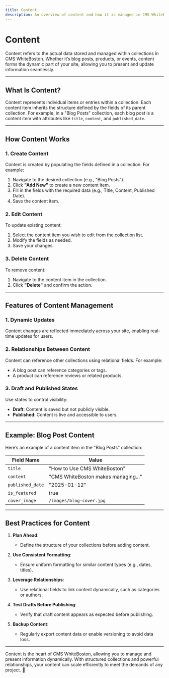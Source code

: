 ```yaml
---
title: Content
description: An overview of content and how it is managed in CMS WhiteBoston.
---
```


# **Content**

Content refers to the actual data stored and managed within collections in CMS WhiteBoston. Whether it’s blog posts, products, or events, content forms the dynamic part of your site, allowing you to present and update information seamlessly.

---

## **What Is Content?**

Content represents individual items or entries within a collection. Each content item inherits the structure defined by the fields of its parent collection. For example, in a "Blog Posts" collection, each blog post is a content item with attributes like `title`, `content`, and `published_date`.

---

## **How Content Works**

### **1. Create Content**

Content is created by populating the fields defined in a collection. For example:

1. Navigate to the desired collection (e.g., "Blog Posts").
2. Click **"Add New"** to create a new content item.
3. Fill in the fields with the required data (e.g., Title, Content, Published Date).
4. Save the content item.

### **2. Edit Content**

To update existing content:

1. Select the content item you wish to edit from the collection list.
2. Modify the fields as needed.
3. Save your changes.

### **3. Delete Content**

To remove content:

1. Navigate to the content item in the collection.
2. Click **"Delete"** and confirm the action.

---

## **Features of Content Management**

### **1. Dynamic Updates**

Content changes are reflected immediately across your site, enabling real-time updates for users.

### **2. Relationships Between Content**

Content can reference other collections using relational fields. For example:

- A blog post can reference categories or tags.
- A product can reference reviews or related products.

### **3. Draft and Published States**

Use states to control visibility:

- **Draft**: Content is saved but not publicly visible.
- **Published**: Content is live and accessible to users.

---

## **Example: Blog Post Content**

Here’s an example of a content item in the "Blog Posts" collection:

| Field Name       | Value                               |
| ---------------- | ----------------------------------- |
| `title`          | "How to Use CMS WhiteBoston"        |
| `content`        | "CMS WhiteBoston makes managing..." |
| `published_date` | "2025-01-12"                        |
| `is_featured`    | true                                |
| `cover_image`    | `/images/blog-cover.jpg`            |

---

## **Best Practices for Content**

1. **Plan Ahead**:

   - Define the structure of your collections before adding content.

2. **Use Consistent Formatting**:

   - Ensure uniform formatting for similar content types (e.g., dates, titles).

3. **Leverage Relationships**:

   - Use relational fields to link content dynamically, such as categories or authors.

4. **Test Drafts Before Publishing**:

   - Verify that draft content appears as expected before publishing.

5. **Backup Content**:
   - Regularly export content data or enable versioning to avoid data loss.

---

Content is the heart of CMS WhiteBoston, allowing you to manage and present information dynamically. With structured collections and powerful relationships, your content can scale efficiently to meet the demands of any project. 🚀
